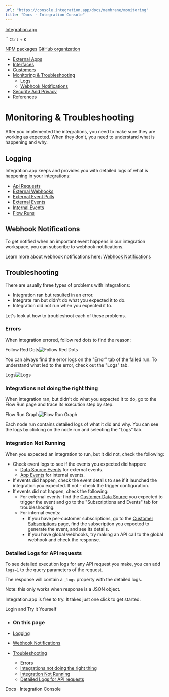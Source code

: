 ```yaml
---
url: "https://console.integration.app/docs/membrane/monitoring"
title: "Docs · Integration Console"
---
```


[Integration.app](https://integration.app/)

`` `Ctrl` + `K`

[NPM packages](https://www.npmjs.com/~integration.app) [GitHub organization](https://github.com/integration-app)

- [External Apps](https://console.integration.app/docs/membrane/apps)
- [Interfaces](https://console.integration.app/docs/membrane/interfaces)
- [Customers](https://console.integration.app/docs/membrane/customers)
- [Monitoring & Troubleshooting](https://console.integration.app/docs/membrane/monitoring)
  - Logs
  - [Webhook Notifications](https://console.integration.app/docs/membrane/monitoring/webhook-notifications)
- [Security And Privacy](https://console.integration.app/docs/membrane/security-and-privacy)
- References

# Monitoring & Troubleshooting

After you implemented the integrations, you need to make sure they are working as expected. When they don't, you need to understand what is happening and why.

## Logging

Integration.app keeps and provides you with detailed logs of what is happening in your integrations:

- [Api Requests](https://console.integration.app/docs/membrane/monitoring/logs/api-requests)
- [External Webhooks](https://console.integration.app/docs/membrane/monitoring/logs/external-webhooks)
- [External Event Pulls](https://console.integration.app/docs/membrane/monitoring/logs/external-event-pulls)
- [External Events](https://console.integration.app/docs/membrane/monitoring/logs/external-events)
- [Internal Events](https://console.integration.app/docs/membrane/monitoring/logs/internal-events)
- [Flow Runs](https://console.integration.app/docs/membrane/monitoring/logs/flow-runs)

## Webhook Notifications

To get notified when an important event happens in our integration workspace, you can subscribe to webhook notifications.

Learn more about webhook notifications here: [Webhook Notifications](https://console.integration.app/docs/membrane/monitoring/webhook-notifications)

## Troubleshooting

There are usually three types of problems with integrations:

- Integration ran but resulted in an error.
- Integrate ran but didn't do what you expected it to do.
- Integration did not run when you expected it to.

Let's look at how to troubleshoot each of these problems.

### Errors

When integration errored, follow red dots to find the reason:

Follow Red Dots![Follow Red Dots](https://console.integration.app/images/docs/follow-red-dots.png)

You can always find the error logs on the "Error" tab of the failed run. To understand what led to the error, check out the "Logs" tab.

Logs![Logs](https://console.integration.app/images/docs/troubleshooting-logs.png)

### Integrations not doing the right thing

When integration ran, but didn't do what you expected it to do, go to the Flow Run page and trace its execution step by step.

Flow Run Graph![Flow Run Graph](https://console.integration.app/images/docs/flow-run-graph.png)

Each node run contains detailed logs of what it did and why. You can see the logs by clicking on the node run and selecting the "Logs" tab.

### Integration Not Running

When you expected an integration to run, but it did not, check the following:

- Check event logs to see if the events you expected did happen:
  - [Data Source Events](https://console.integration.app/w/0/activity/data-source-events) for external events.
  - [App Events](https://console.integration.app/w/0/activity/app-events) for internal events.
- If events did happen, check the event details to see if it launched the integration you expected. If not - check the trigger configuration.
- If events did not happen, check the following:
  - For external events: find the [Customer Data Source](https://console.integration.app/docs/membrane/customers/data-source-instances) you expected to trigger the event and go to the "Subscriptions and Events" tab for troubleshooting.
  - For internal events:
    - If you have per-customer subscriptions, go to the [Customer Subscriptions](https://console.integration.app/w/0/integrations/ux/app-event-types/subscriptions) page, find the subscription you expected to generate the event, and see its details.
    - If you have global webhooks, try making an API call to the global webhook and check the response.

### Detailed Logs for API requests

To see detailed execution logs for any API request you make, you can add `logs=1` to the query parameters of the request.

The response will contain a `_logs` property with the detailed logs.

Note: this only works when response is a JSON object.

Integration.app is free to try. It takes just one click to get started.

Login and Try it Yourself

- ### On this page

- [Logging](https://console.integration.app/docs/membrane/monitoring#logging)
- [Webhook Notifications](https://console.integration.app/docs/membrane/monitoring#webhook-notifications)
- [Troubleshooting](https://console.integration.app/docs/membrane/monitoring#troubleshooting)
  - [Errors](https://console.integration.app/docs/membrane/monitoring#errors)
  - [Integrations not doing the right thing](https://console.integration.app/docs/membrane/monitoring#integrations-not-doing-the-right-thing)
  - [Integration Not Running](https://console.integration.app/docs/membrane/monitoring#integration-not-running)
  - [Detailed Logs for API requests](https://console.integration.app/docs/membrane/monitoring#detailed-logs-for-api-requests)

Docs · Integration Console